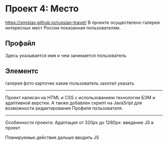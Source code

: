# Проект 4: Место
https://smistav.github.io/russian-travel/
В проекте осуществлено галерея интересных мест России показанная пользователем.
## Профайл

Здесь указывается имя и чем занимается пользователь

## Элементс

галерея фото карточек какие пользователь захотел указать
____
Проект написан на HTML и CSS с использованием технологии БЭМ и адаптивной верстки.
А также добавлен скрипт на JavaSript для возможности редактирования Профиля пользователя.

___
Особенности проекта:
Адаптация от 320px до 1280px:
введение JS в проект

Планируемые действия
дальше вводить JS